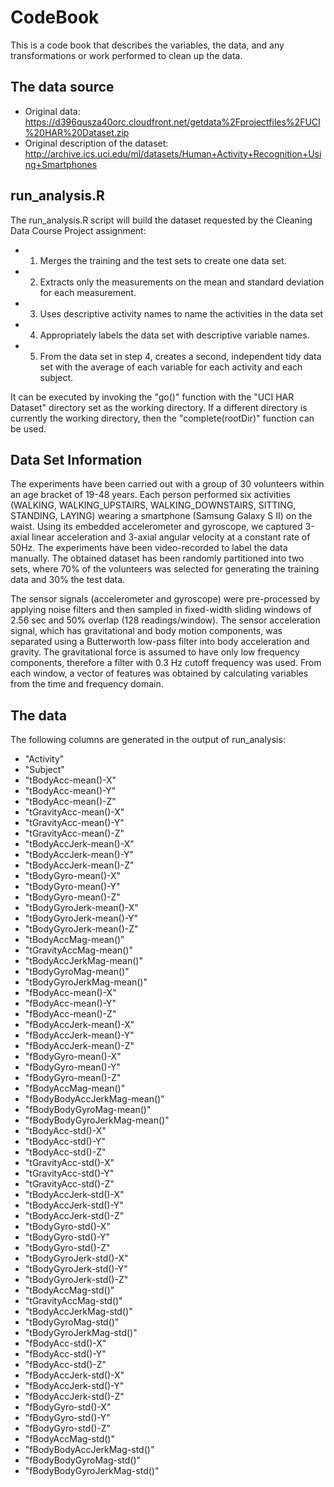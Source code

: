 # CodeBook

This is a code book that describes the variables, the data, and any transformations or work performed to clean up the data.

## The data source

* Original data: https://d396qusza40orc.cloudfront.net/getdata%2Fprojectfiles%2FUCI%20HAR%20Dataset.zip
* Original description of the dataset: http://archive.ics.uci.edu/ml/datasets/Human+Activity+Recognition+Using+Smartphones

## run_analysis.R

The run_analysis.R script will build the dataset requested by the Cleaning Data Course Project assignment:

* 1) Merges the training and the test sets to create one data set.
* 2) Extracts only the measurements on the mean and standard deviation for each measurement. 
* 3) Uses descriptive activity names to name the activities in the data set
* 4) Appropriately labels the data set with descriptive variable names. 
* 5) From the data set in step 4, creates a second, independent tidy data set with the average of each variable for each activity and each subject.

It can be executed by invoking the "go()" function with the "UCI HAR Dataset" directory set as the working directory.  If a different directory is currently the working directory, then the "complete(rootDir)" function can be used.

## Data Set Information

The experiments have been carried out with a group of 30 volunteers within an age bracket of 19-48 years. Each person performed six activities (WALKING, WALKING_UPSTAIRS, WALKING_DOWNSTAIRS, SITTING, STANDING, LAYING) wearing a smartphone (Samsung Galaxy S II) on the waist. Using its embedded accelerometer and gyroscope, we captured 3-axial linear acceleration and 3-axial angular velocity at a constant rate of 50Hz. The experiments have been video-recorded to label the data manually. The obtained dataset has been randomly partitioned into two sets, where 70% of the volunteers was selected for generating the training data and 30% the test data.

The sensor signals (accelerometer and gyroscope) were pre-processed by applying noise filters and then sampled in fixed-width sliding windows of 2.56 sec and 50% overlap (128 readings/window). The sensor acceleration signal, which has gravitational and body motion components, was separated using a Butterworth low-pass filter into body acceleration and gravity. The gravitational force is assumed to have only low frequency components, therefore a filter with 0.3 Hz cutoff frequency was used. From each window, a vector of features was obtained by calculating variables from the time and frequency domain.

## The data

The following columns are generated in the output of run_analysis:

* "Activity"
* "Subject"
* "tBodyAcc-mean()-X" 
* "tBodyAcc-mean()-Y"
* "tBodyAcc-mean()-Z"
* "tGravityAcc-mean()-X"
* "tGravityAcc-mean()-Y"
* "tGravityAcc-mean()-Z"
* "tBodyAccJerk-mean()-X"
* "tBodyAccJerk-mean()-Y"
* "tBodyAccJerk-mean()-Z"
* "tBodyGyro-mean()-X"
* "tBodyGyro-mean()-Y"
* "tBodyGyro-mean()-Z"
* "tBodyGyroJerk-mean()-X"
* "tBodyGyroJerk-mean()-Y"
* "tBodyGyroJerk-mean()-Z"
* "tBodyAccMag-mean()"
* "tGravityAccMag-mean()"
* "tBodyAccJerkMag-mean()"
* "tBodyGyroMag-mean()"
* "tBodyGyroJerkMag-mean()"
* "fBodyAcc-mean()-X"
* "fBodyAcc-mean()-Y"
* "fBodyAcc-mean()-Z"
* "fBodyAccJerk-mean()-X"
* "fBodyAccJerk-mean()-Y"
* "fBodyAccJerk-mean()-Z"
* "fBodyGyro-mean()-X"
* "fBodyGyro-mean()-Y"
* "fBodyGyro-mean()-Z"
* "fBodyAccMag-mean()"
* "fBodyBodyAccJerkMag-mean()"
* "fBodyBodyGyroMag-mean()"
* "fBodyBodyGyroJerkMag-mean()"
* "tBodyAcc-std()-X"
* "tBodyAcc-std()-Y"
* "tBodyAcc-std()-Z"
* "tGravityAcc-std()-X"
* "tGravityAcc-std()-Y"
* "tGravityAcc-std()-Z"
* "tBodyAccJerk-std()-X"
* "tBodyAccJerk-std()-Y"
* "tBodyAccJerk-std()-Z"
* "tBodyGyro-std()-X"
* "tBodyGyro-std()-Y"
* "tBodyGyro-std()-Z"
* "tBodyGyroJerk-std()-X"
* "tBodyGyroJerk-std()-Y"
* "tBodyGyroJerk-std()-Z"
* "tBodyAccMag-std()"
* "tGravityAccMag-std()"
* "tBodyAccJerkMag-std()"
* "tBodyGyroMag-std()"
* "tBodyGyroJerkMag-std()"
* "fBodyAcc-std()-X"
* "fBodyAcc-std()-Y"
* "fBodyAcc-std()-Z"
* "fBodyAccJerk-std()-X"
* "fBodyAccJerk-std()-Y"
* "fBodyAccJerk-std()-Z"
* "fBodyGyro-std()-X"
* "fBodyGyro-std()-Y"
* "fBodyGyro-std()-Z"
* "fBodyAccMag-std()"
* "fBodyBodyAccJerkMag-std()"
* "fBodyBodyGyroMag-std()"
* "fBodyBodyGyroJerkMag-std()"
